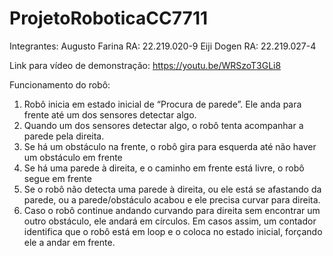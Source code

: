# ProjetoRoboticaCC7711

Integrantes:
Augusto Farina RA: 22.219.020-9
Eiji Dogen RA: 22.219.027-4

Link para vídeo de demonstração:
https://youtu.be/WRSzoT3GLi8 

Funcionamento do robô:
1. Robô inicia em estado inicial de “Procura de parede”. Ele anda para frente até um dos sensores detectar algo.
2. Quando um dos sensores detectar algo, o robô tenta acompanhar a parede pela direita.
3. Se há um obstáculo na frente, o robô gira para esquerda até não haver um obstáculo em frente
4. Se há uma parede à direita, e o caminho em frente está livre, o robô segue em frente
5. Se o robô não detecta uma parede à direita, ou ele está se afastando da parede, ou a parede/obstáculo acabou e ele precisa curvar para direita.
6. Caso o robô continue andando curvando para direita sem encontrar um outro obstáculo, ele andará em círculos. Em casos assim, um contador identifica que o robô está em loop e o coloca no estado inicial, forçando ele a andar em frente.

